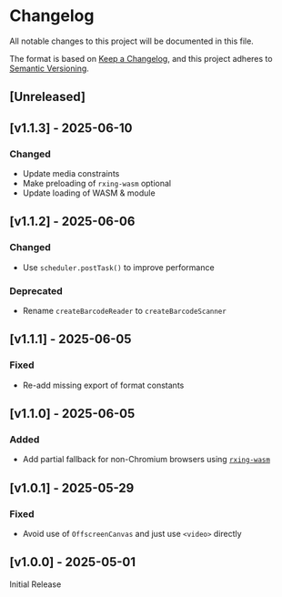 <!-- markdownlint-disable -->
# Changelog
All notable changes to this project will be documented in this file.

The format is based on [Keep a Changelog](https://keepachangelog.com/en/1.0.0/),
and this project adheres to [Semantic Versioning](https://semver.org/spec/v2.0.0.html).

## [Unreleased]

## [v1.1.3] - 2025-06-10

### Changed
- Update media constraints
- Make preloading of `rxing-wasm` optional
- Update loading of WASM & module

## [v1.1.2] - 2025-06-06

### Changed
- Use `scheduler.postTask()` to improve performance

### Deprecated
- Rename `createBarcodeReader` to `createBarcodeScanner`

## [v1.1.1] - 2025-06-05

### Fixed
- Re-add missing export of format constants

## [v1.1.0] - 2025-06-05

### Added
- Add partial fallback for non-Chromium browsers using [`rxing-wasm`](https://github.com/rxing-core/rxing-wasm/)

## [v1.0.1] - 2025-05-29

### Fixed
- Avoid use of `OffscreenCanvas` and just use `<video>` directly

## [v1.0.0] - 2025-05-01

Initial Release
